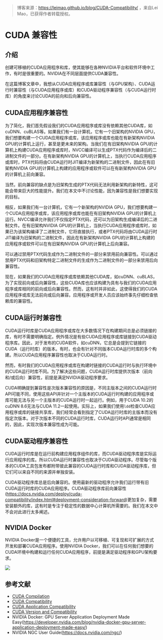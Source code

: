 > 博客来源：https://leimao.github.io/blog/CUDA-Compatibility/ ，来自Lei Mao，已获得作者转载授权。

# CUDA 兼容性

## 介绍

创建可移植的CUDA应用程序和库，使其能够在各种NVIDIA平台和软件环境中工作，有时是很重要的。NVIDIA在不同层面提供CUDA兼容性。

在这篇博客文章中，我想从CUDA应用程序或库兼容性（与GPU架构）、CUDA运行时兼容性（与CUDA应用程序或库）和CUDA驱动程序兼容性（与CUDA运行时库）的角度来讨论CUDA的前向和后向兼容性。

## CUDA应用程序兼容性

为了简化，我们首先假设我们的CUDA应用程序或库没有依赖其他CUDA库，如cuDNN、cuBLAS等。如果我们有一台计算机，它有一个旧架构的NVIDIA GPU，我们想要构建一个CUDA应用程序或库，该应用程序或库也能在有新架构NVIDIA GPU的计算机上运行，甚至是更未来的架构。当我们在有旧架构NVIDIA GPU的计算机上构建CUDA应用程序或库时，NVCC编译可以生成PTX代码作为编译后的二进制文件的一部分。在有新架构NVIDIA GPU的计算机上，当执行CUDA应用程序或库时，PTX代码将由CUDA运行时JIT编译为新架构的二进制文件，因此在有旧架构NVIDIA GPU的计算机上构建的应用程序或软件可以在有新架构NVIDIA GPU的计算机上前向兼容。

当然，前向兼容的缺点是为旧架构生成的PTX代码无法利用新架构的新特性，这可能会带来巨大的性能提升。我们在本文中不讨论性能，因为兼容性是我们想要实现的目标。

相反，如果我们有一台计算机，它有一个新架构的NVIDIA GPU，我们想要构建一个CUDA应用程序或库，该应用程序或库也能在有旧架构NVIDIA GPU的计算机上运行。NVCC编译允许我们不仅指定PTX代码，还可以为旧架构生成编译后的二进制文件。在有旧架构NVIDIA GPU的计算机上，当执行CUDA应用程序或库时，如果已为该架构编译了二进制文件，它将直接执行，或者PTX代码将由CUDA运行时JIT编译为旧架构的二进制文件，因此在有新架构NVIDIA GPU的计算机上构建的应用程序或软件可以在有旧架构NVIDIA GPU的计算机上后向兼容。

可以通过禁用PTX代码生成作为二进制文件的一部分来禁用前向兼容性。可以通过禁用PTX代码和旧架构特定二进制文件的生成作为二进制文件的一部分来禁用后向兼容性。

现在，如果我们的CUDA应用程序或库依赖其他CUDA库，如cuDNN、cuBLAS，为了实现前向或后向兼容性，这些CUDA库也应该构建为具有与我们的CUDA应用程序或库相同的前向或后向兼容性。然而，这有时并非如此，这使得我们的CUDA应用程序或库无法前向或后向兼容。应用程序或开发人员应该始终事先仔细检查依赖库的兼容性。

## CUDA运行时兼容性

CUDA运行时库是CUDA应用程序或库在大多数情况下在构建期间总是必须链接的库，有时不需要明确指定。例外情况是有些CUDA应用程序或库链接到CUDA驱动程序库。因此，对于发布的CUDA软件，如cuDNN，它总是会提到它链接的CUDA（运行时库）的版本。有时，也会有针对不同版本CUDA运行时库的多个构建。所以CUDA应用程序兼容性也取决于CUDA运行时。

然而，有时我们的CUDA应用程序或库在构建时链接的CUDA运行时与执行环境中的CUDA运行时库不同。为了解决这些问题，CUDA运行时库提供次版本（前向和/或后向）兼容性，前提是满足NVIDIA驱动程序要求。

CUDA明确提到兼容性是次版本兼容性的原因是，不同主版本之间的CUDA运行时API可能不同，使用这些API并针对一个主版本的CUDA运行时构建的应用程序或库可能无法与另一个主版本的CUDA运行时一起运行。例如，用于CUDA 10.2的cuDNN 8.6无法与CUDA 11.2一起使用。实际上，如果我们使用`ldd`检查CUDA应用程序或库的链接共享库，我们经常会看到指定了CUDA运行时库的主版本而没有指定次版本。对于次版本不同的CUDA运行时库，CUDA运行时API通常是相同的，因此，实现次版本兼容性成为可能。

## CUDA驱动程序兼容性

CUDA运行时库是在运行前构建应用程序组件的库，而CUDA驱动程序库是实际运行应用程序的库。所以CUDA运行时兼容性也取决于CUDA驱动程序。尽管每个版本的CUDA工具包发布都附带彼此兼容的CUDA运行时库和CUDA驱动程序库，但它们可以来自不同的来源并单独安装。

CUDA驱动程序库总是后向兼容的。使用最新的驱动程序允许我们运行带有旧CUDA运行时库的CUDA应用程序。CUDA驱动程序库前向兼容性(https://docs.nvidia.com/deploy/cuda-compatibility/index.html#deployment-consideration-forward)更加复杂，需要安装额外的库，这有时是专注于稳定性的数据中心计算机所需要的。我们在本文中不会对此进行太多阐述。

## NVIDIA Docker

NVIDIA Docker是一个便捷的工具，允许用户以可移植、可复现和可扩展的方式开发和部署CUDA应用程序。使用NVIDIA Docker，我们可以在任何我们想要的CUDA环境中构建和运行任何CUDA应用程序，前提是满足驱动程序和GPU架构要求。

![](https://files.mdnice.com/user/59/53ae4202-5972-4499-bd4f-6ec4c8d66571.png)

## 参考文献

- [CUDA Compilation](https://leimao.github.io/blog/CUDA-Compilation/)
- [CUDA Compatibility](https://docs.nvidia.com/deploy/cuda-compatibility/index.html)
- [CUDA Application Compatibility](https://docs.nvidia.com/cuda/cuda-c-programming-guide/index.html#application-compatibility)
- [CUDA Version and Compatibility](https://docs.nvidia.com/cuda/cuda-c-programming-guide/index.html#versioning-and-compatibility)
- NVIDIA Docker: GPU Server Application Deployment Made Easy(https://developer.nvidia.com/blog/nvidia-docker-gpu-server-application-deployment-made-easy/)
- NVIDIA NGC User Guide(https://docs.nvidia.com/ngc/)



